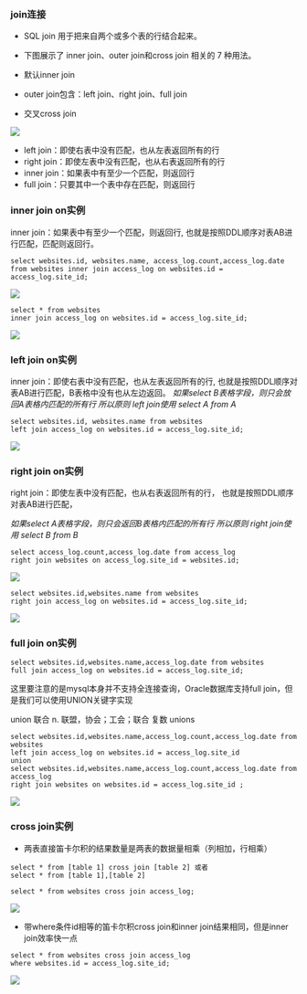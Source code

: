### join连接

* SQL join 用于把来自两个或多个表的行结合起来。

* 下图展示了 inner join、outer join和cross join 相关的 7 种用法。
* 默认inner join
* outer join包含：left join、right join、full join
* 交叉cross join

<img src='./img/sql-join.png' />

* left join：即使右表中没有匹配，也从左表返回所有的行
* right join：即使左表中没有匹配，也从右表返回所有的行
* inner join：如果表中有至少一个匹配，则返回行
* full join：只要其中一个表中存在匹配，则返回行

### inner join on实例
inner join：如果表中有至少一个匹配，则返回行,
也就是按照DDL顺序对表AB进行匹配，匹配则返回行。

```
select websites.id, websites.name, access_log.count,access_log.date
from websites inner join access_log on websites.id = access_log.site_id;
```
<img src='./img/inner_join.png' />

```
select * from websites 
inner join access_log on websites.id = access_log.site_id;
```
<img src='./img/inner_join_all.png' />


### left join on实例
inner join：即使右表中没有匹配，也从左表返回所有的行,
也就是按照DDL顺序对表AB进行匹配，B表格中没有也从左边返回。
*如果select B表格字段，则只会放回A表格内匹配的所有行*
*所以原则 left join使用 select A from A*
```
select websites.id, websites.name from websites
left join access_log on websites.id = access_log.site_id; 
```
<img src='./img/left_join.png' />

### right join on实例
right join：即使左表中没有匹配，也从右表返回所有的行，
也就是按照DDL顺序对表AB进行匹配，

*如果select A表格字段，则只会返回B表格内匹配的所有行*
*所以原则 right join使用 select B from B*

```
select access_log.count,access_log.date from access_log
right join websites on access_log.site_id = websites.id;
```
<img src='./img/right_join_1.png' />


```
select websites.id,websites.name from websites
right join access_log on websites.id = access_log.site_id; 
```
<img src='./img/right_join.png' />

### full join on实例

```
select websites.id,websites.name,access_log.date from websites
full join access_log on websites.id = access_log.site_id;
```
这里要注意的是mysql本身并不支持全连接查询，Oracle数据库支持full join，但是我们可以使用UNION关键字实现

union 联合 n. 联盟，协会；工会；联合  复数 unions

```
select websites.id,websites.name,access_log.count,access_log.date from websites
left join access_log on websites.id = access_log.site_id
union
select websites.id,websites.name,access_log.count,access_log.date from access_log
right join websites on websites.id = access_log.site_id ;
```
<img src='./img/full_join.png' />


### cross join实例

* 两表直接笛卡尔积的结果数量是两表的数据量相乘（列相加，行相乘）

```
select * from [table 1] cross join [table 2] 或者
select * from [table 1],[table 2]
```

```
select * from websites cross join access_log;
```
<img src='./img/cross_join.png' />


* 带where条件id相等的笛卡尔积cross join和inner join结果相同，但是inner join效率快一点
```
select * from websites cross join access_log 
where websites.id = access_log.site_id;
```
<img src='./img/cross_join_where.png' />
